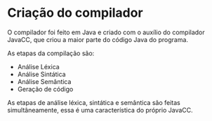 # Criação do compilador

O compilador foi feito em Java e criado com o auxílio do compilador JavaCC, que criou a maior parte do código Java do programa.

As etapas da compilação são:
- Análise Léxica
- Análise Sintática
- Análise Semântica
- Geração de código

As etapas de análise léxica, sintática e semântica são feitas simultâneamente, essa é uma característica do próprio JavaCC.